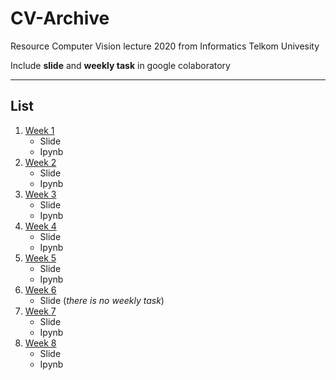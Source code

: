 # CV-Archive
Resource Computer Vision lecture 2020 from Informatics Telkom Univesity

Include **slide** and **weekly task** in google colaboratory

---

## List
1. [Week 1](https://github.com/evanezcent/CV-Archive/tree/main/Week%20-%201)
    - Slide
    - Ipynb
2. [Week 2](https://github.com/evanezcent/CV-Archive/tree/main/Week%20-%202/)
    - Slide
    - Ipynb
3. [Week 3](https://github.com/evanezcent/CV-Archive/tree/main/Week%20-%203/)
    - Slide
    - Ipynb
4. [Week 4](https://github.com/evanezcent/CV-Archive/tree/main/Week%20-%204/)
    - Slide
    - Ipynb
5. [Week 5](https://github.com/evanezcent/CV-Archive/tree/main/Week%20-%205/)
    - Slide
    - Ipynb
6. [Week 6](https://github.com/evanezcent/CV-Archive/tree/main/Week%20-%206/)
    - Slide (*there is no weekly task*)
7. [Week 7](https://github.com/evanezcent/CV-Archive/tree/main/Week%20-%207/)
    - Slide
    - Ipynb
8. [Week 8](https://github.com/evanezcent/CV-Archive/tree/main/Week%20-%208/)
    - Slide
    - Ipynb

